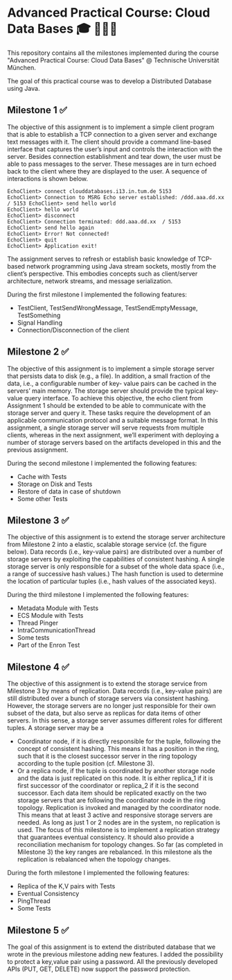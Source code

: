 # Advanced Practical Course: Cloud Data Bases 🎓 👨🏻‍💻

This repository contains all the milestones implemented during the course "Advanced Practical Course: Cloud Data Bases" @ Technische Universität München.

The goal of this practical course was to develop a Distributed Database using Java.

## Milestone 1 ✅

The objective of this assignment is to implement a simple client program that is able to establish a TCP connection to a given server and exchange text messages with it. 
The client should provide a command line-based interface that captures the user’s input and controls the interaction with the server. Besides connection establishment and tear down, the user must be able to pass messages to the server. These messages are in turn echoed back to the client where they are displayed to the user. A sequence of interactions is shown below.

```
EchoClient> connect clouddatabases.i13.in.tum.de 5153
EchoClient> Connection to MSRG Echo server established: /ddd.aaa.dd.xx / 5153 EchoClient> send hello world
EchoClient> hello world
EchoClient> disconnect
EchoClient> Connection terminated: ddd.aaa.dd.xx  / 5153
EchoClient> send hello again
EchoClient> Error! Not connected!
EchoClient> quit
EchoClient> Application exit!
```

The assignment serves to refresh or establish basic knowledge of TCP-based network programming using Java stream sockets, mostly from the client’s perspective. This embodies concepts such as client/server architecture, network streams, and message serialization.

During the first milestone I implemented the following features:

- TestClient, TestSendWrongMessage, TestSendEmptyMessage, TestSomething
- Signal Handling
- Connection/Disconnection of the client

## Milestone 2 ✅

The objective of this assignment is to implement a simple storage server that persists data to disk (e.g., a file). In addition, a small fraction of the data, i.e., a configurable number of key- value pairs can be cached in the servers’ main memory. The storage server should provide the typical key-value query interface. To achieve this objective, the echo client from Assignment 1 should be extended to be able to communicate with the storage server and query it. These tasks require the development of an applicable communication protocol and a suitable message format.
In this assignment, a single storage server will serve requests from multiple clients, whereas in the next assignment, we’ll experiment with deploying a number of storage servers based on the artifacts developed in this and the previous assignment.

During the second milestone I implemented the following features:

- Cache with Tests
- Storage on Disk and Tests
- Restore of data in case of shutdown
- Some other Tests

## Milestone 3 ✅

The objective of this assignment is to extend the storage server architecture from Milestone 2 into a elastic, scalable storage service (cf. the figure below). Data records (i.e., key-value pairs) are distributed over a number of storage servers by exploiting the capabilities of consistent hashing. A single storage server is only responsible for a subset of the whole data space (i.e., a range of successive hash values.) The hash function is used to determine the location of particular tuples (i.e., hash values of the associated keys).

During the third milestone I implemented the following features:

- Metadata Module with Tests
- ECS Module with Tests
- Thread Pinger
- IntraCommunicationThread
- Some tests
- Part of the Enron Test

## Milestone 4 ✅

The objective of this assignment is to extend the storage service from Milestone 3 by means of replication. Data records (i.e., key-value pairs) are still distributed over a bunch of storage servers via consistent hashing. However, the storage servers are no longer just responsible for their own subset of the data, but also serve as replicas for data items of other servers. In this sense, a storage server assumes different roles for different tuples. A storage server may be a
- Coordinator node, if it is directly responsible for the tuple, following the concept of consistent hashing. This means it has a position in the ring, such that it is the closest successor server in the ring topology according to the tuple position (cf. Milestone 3).
- Or a replica node, if the tuple is coordinated by another storage node and the data is just replicated on this node. It is either replica_1 if it is first successor of the coordinator or replica_2 if it is the second successor.
Each data item should be replicated exactly on the two storage servers that are following the coordinator node in the ring topology. Replication is invoked and managed by the coordinator node. This means that at least 3 active and responsive storage servers are needed. As long as just 1 or 2 nodes are in the system, no replication is used.
The focus of this milestone is to implement a replication strategy that guarantees eventual consistency. It should also provide a reconciliation mechanism for topology changes. So far (as completed in Milestone 3) the key ranges are rebalanced. In this milestone als the replication is rebalanced when the topology changes.

During the forth milestone I implemented the following features:

- Replica of the K,V pairs with Tests
- Eventual Consistency
- PingThread
- Some Tests

## Milestone 5 ✅

The goal of this assignment is to extend the distributed database that we wrote in the previous milestone adding new features. I added the possibility to protect a key,value pair using a password. All the previously developed APIs (PUT, GET, DELETE) now support the password protection.

